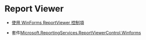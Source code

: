 # Report Viewer

- [使用 WinForms ReportViewer 控制項](https://docs.microsoft.com/zh-tw/sql/reporting-services/application-integration/using-the-winforms-reportviewer-control)

- 套件[Microsoft.ReportingServices.ReportViewerControl.Winforms](https://www.nuget.org/packages/Microsoft.ReportingServices.ReportViewerControl.Winforms/)